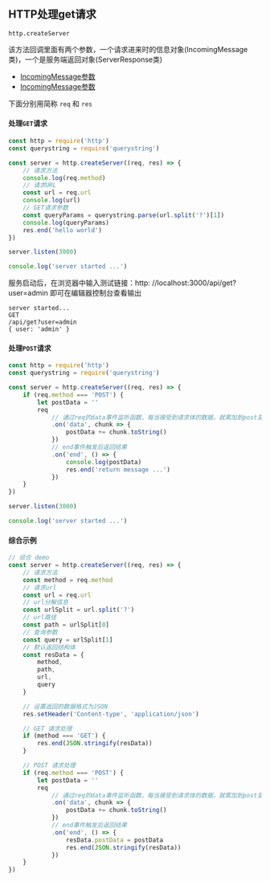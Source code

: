 ## HTTP处理get请求

`http.createServer`

该方法回调里面有两个参数，一个请求进来时的信息对象(IncomingMessage类)，一个是服务端返回对象(ServerResponse类)

- [IncomingMessage参数](http://nodejs.cn/api/http.html#http_class_http_incomingmessage)
- [IncomingMessage参数](http://nodejs.cn/api/http.html#http_class_http_serverresponse)


下面分别用简称 `req` 和 `res`

#### 处理`GET`请求
```javascript
const http = require('http')
const querystring = require('querystring')

const server = http.createServer((req, res) => {
    // 请求方法
    console.log(req.method)
    // 请求URL
    const url = req.url
    console.log(url)
    // GET请求参数
    const queryParams = querystring.parse(url.split('?')[1])
    console.log(queryParams)
    res.end('hello world')
})

server.listen(3000)

console.log('server started ...')

```

服务启动后，在浏览器中输入测试链接：http: //localhost:3000/api/get?user=admin 即可在编辑器控制台查看输出

```
server started...
GET
/api/get?user=admin
{ user: 'admin' }
```


#### 处理`POST`请求
```javascript
const http = require('http')
const querystring = require('querystring')

const server = http.createServer((req, res) => {
    if (req.method === 'POST') {
        let postData = ''
        req
            // 通过req的data事件监听函数，每当接受到请求体的数据，就累加到post变量中
            .on('data', chunk => {
                postData += chunk.toString()
            })
            // end事件触发后返回结果
            .on('end', () => {
                console.log(postData)
                res.end('return message ...')
            })
    }
})

server.listen(3000)

console.log('server started ...')

```

#### 综合示例
```javascript
// 综合 demo
const server = http.createServer((req, res) => {
    // 请求方法
    const method = req.method
    // 请求url
    const url = req.url
    // url分解信息
    const urlSplit = url.split('?')
    // url路径
    const path = urlSplit[0]
    // 查询参数
    const query = urlSplit[1]
    // 默认返回结构体
    const resData = {
        method,
        path,
        url,
        query
    }

    // 设置返回的数据格式为JSON
    res.setHeader('Content-type', 'application/json')

    // GET 请求处理
    if (method === 'GET') {
        res.end(JSON.stringify(resData))
    }

    // POST 请求处理
    if (req.method === 'POST') {
        let postData = ''
        req
            // 通过req的data事件监听函数，每当接受到请求体的数据，就累加到post变量中
            .on('data', chunk => {
                postData += chunk.toString()
            })
            // end事件触发后返回结果
            .on('end', () => {
                resData.postData = postData
                res.end(JSON.stringify(resData))
            })
    }
})
```
